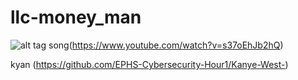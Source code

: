 # llc-money_man

![alt tag](https://encrypted-tbn0.gstatic.com/images?q=tbn:ANd9GcSDmNZJSzdqEIMq4mFCF6WqqVm3fhvrROHdV2RCPtWVW1y6589u2UdvnlJIxjA29ge8UgA:https://upload.wikimedia.org/wikipedia/commons/thumb/b/b6/Image_created_with_a_mobile_phone.png/1200px-Image_created_with_a_mobile_phone.png&usqp=CAU)
song(https://www.youtube.com/watch?v=s37oEhJb2hQ)


kyan (https://github.com/EPHS-Cybersecurity-Hour1/Kanye-West-)
